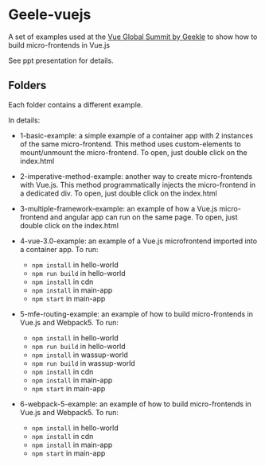 # Geele-vuejs

A set of examples used at the [Vue Global Summit by Geekle](https://geekle.us/vue) to show how to build micro-frontends in Vue.js

See ppt presentation for details.

## Folders

Each folder contains a different example.

In details:

- 1-basic-example: a simple example of a container app with 2 instances of the same micro-frontend. This method uses custom-elements to mount/unmount the micro-frontend. To open, just double click on the index.html

- 2-imperative-method-example: another way to create micro-frontends with Vue.js. This method programmatically injects the micro-frontend in a dedicated div. To open, just double click on the index.html

- 3-multiple-framework-example: an example of how a Vue.js micro-frontend and angular app can run on the same page. To open, just double click on the index.html

- 4-vue-3.0-example: an example of a Vue.js microfrontend imported into a container app. To run:

  - `npm install` in hello-world
  - `npm run build` in hello-world
  - `npm install` in cdn
  - `npm install` in main-app
  - `npm start` in main-app

- 5-mfe-routing-example: an example of how to build micro-frontends in Vue.js and Webpack5. To run:

  - `npm install` in hello-world
  - `npm run build` in hello-world
  - `npm install` in wassup-world
  - `npm run build` in wassup-world
  - `npm install` in cdn
  - `npm install` in main-app
  - `npm start` in main-app

- 6-webpack-5-example: an example of how to build micro-frontends in Vue.js and Webpack5. To run:
  - `npm install` in hello-world
  - `npm install` in cdn
  - `npm install` in main-app
  - `npm start` in main-app
